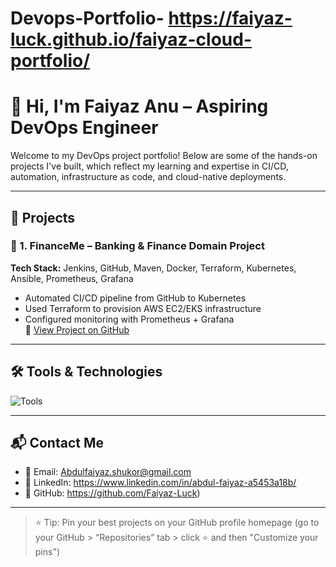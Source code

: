# Devops-Portfolio- https://faiyaz-luck.github.io/faiyaz-cloud-portfolio/

# 👋 Hi, I'm Faiyaz Anu – Aspiring DevOps Engineer

Welcome to my DevOps project portfolio! Below are some of the hands-on projects I've built, which reflect my learning and expertise in CI/CD, automation, infrastructure as code, and cloud-native deployments.

---

## 🚀 Projects

### 🏦 1. FinanceMe – Banking & Finance Domain Project  
**Tech Stack:** Jenkins, GitHub, Maven, Docker, Terraform, Kubernetes, Ansible, Prometheus, Grafana  
- Automated CI/CD pipeline from GitHub to Kubernetes  
- Used Terraform to provision AWS EC2/EKS infrastructure  
- Configured monitoring with Prometheus + Grafana  
🔗 [View Project on GitHub](https://github.com/Faiyaz-Luck/Finance-project)

---

## 🛠️ Tools & Technologies

![Tools](https://skillicons.dev/icons?i=git,github,jenkins,docker,kubernetes,terraform,ansible,aws,prometheus,grafana,linux)

---

## 📬 Contact Me

- 📧 Email: Abdulfaiyaz.shukor@gmail.com  
- 🔗 LinkedIn: https://www.linkedin.com/in/abdul-faiyaz-a5453a18b/  
- 📁 GitHub: https://github.com/Faiyaz-Luck)

---

> ⭐ Tip: Pin your best projects on your GitHub profile homepage (go to your GitHub > “Repositories” tab > click ⭐ and then "Customize your pins")

